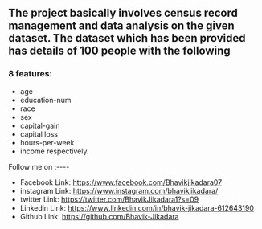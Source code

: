## The project basically involves census record management and data analysis on the given dataset. The dataset which has been provided has details of 100 people with the following 
### 8 features: 
* age
* education-num
* race
* sex
* capital-gain
* capital loss
* hours-per-week
* income respectively.

Follow me on :----

* Facebook Link:  https://www.facebook.com/Bhavikjikadara07
* instagram Link:  https://www.instagram.com/bhavikjikadara/
* twitter Link:  https://twitter.com/BhavikJikadara1?s=09
* Linkedin Link: https://www.linkedin.com/in/bhavik-jikadara-612643190
* Github Link:  https://github.com/Bhavik-Jikadara
